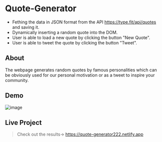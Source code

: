 # Quote-Generator

- Fething the data in JSON format from the API https://type.fit/api/quotes and saving it.
- Dynamically inserting a random quote into the DOM.
- User is able to load a new quote by clicking the button "New Quote".
- User is able to tweet the quote by clicking the button "Tweet".

## About

The webpage generates random quotes by famous personalities which can be obviously used for our personal motivation or as a tweet to inspire your community.

## Demo
![image](https://user-images.githubusercontent.com/76217614/184114313-271c2b43-5196-4a3d-81ae-451bcd1db620.png)

## Live Project

> Check out the results->  https://quote-generator222.netlify.app
